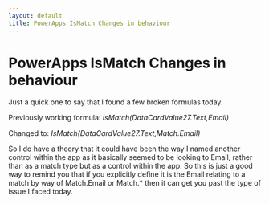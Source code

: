 ```yaml
---
layout: default
title: PowerApps IsMatch Changes in behaviour
---
```


<h1>PowerApps IsMatch Changes in behaviour</h1>

Just a quick one to say that I found a few broken formulas today.

Previously working formula: <em>IsMatch(DataCardValue27.Text,Email)</em>

Changed to: <em>IsMatch(DataCardValue27.Text,Match.Email)</em>

So I do have a theory that it could have been the way I named another control within the app as it basically seemed to be looking to Email, rather than as a match type but as a control within the app.
So this is just a good way to remind you that if you explicitly define it is the Email relating to a match by way of Match.Email or Match.* then it can
get you past the type of issue I faced today.
